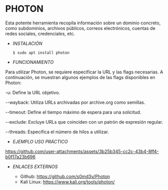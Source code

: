 # **PHOTON**

Esta potente herramienta recopila información sobre un dominio concreto, como subdominios, archivos públicos, correos electrónicos, cuentas de redes sociales, credenciales, etc.

- *INSTALACIÓN*

      $ sudo apt install photon

- *FUNCIONAMIENTO*

Para utilizar Photon, se requiere especificar la URL y las flags necesarias.
A continuación, se muestran algunos ejemplos de las flags disponibles en Photon:

-u: Define la URL objetivo.

--wayback: Utiliza URLs archivadas por archive.org como semillas.

--timeout: Define el tiempo máximo de espera para una solicitud.

--exclude: Excluye URLs que coinciden con un patrón de expresión regular.

--threads: Especifica el número de hilos a utilizar.

- *EJEMPLO USO PRÁCTICO*



https://github.com/user-attachments/assets/3b25b345-cc2c-43b4-8ff4-b0f17a23b696



- *ENLACES EXTERNOS*

  - Github: https://github.com/s0md3v/Photon
  - Kali Linux: https://www.kali.org/tools/photon/

